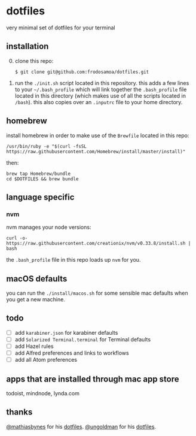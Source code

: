 # dotfiles
very minimal set of dotfiles for your terminal

## installation

0. clone this repo:

   `$ git clone git@github.com:frodosamoa/dotfiles.git`

1. run the `./init.sh` script located in this repository. this adds a few lines to your `~/.bash_profile` which will link together the `.bash_profile` file located in this directory (which makes use of all the scripts located in `/bash`).
this also copies over an `.inputrc` file to your home directory.

## homebrew

install homebrew in order to make use of the `Brewfile` located in this repo:

    /usr/bin/ruby -e "$(curl -fsSL https://raw.githubusercontent.com/Homebrew/install/master/install)"

then:

    brew tap Homebrew/bundle
    cd $DOTFILES && brew bundle


## language specific

### nvm

nvm manages your node versions:

    curl -o- https://raw.githubusercontent.com/creationix/nvm/v0.33.8/install.sh | bash

the `.bash_profile` file in this repo loads up `nvm` for you.

## macOS defaults

you can run the `./install/macos.sh` for some sensible mac defaults when you get a new machine.

## todo

- [ ] add `karabiner.json` for karabiner defaults
- [ ] add `Solarized Terminal.terminal` for Terminal defaults
- [ ] add Hazel rules
- [ ] add Alfred preferences and links to workflows
- [ ] add all Atom preferences

## apps that are installed through mac app store

todoist, mindnode, lynda.com

## thanks

[@mathiasbynes](https://github.com/mathiasbynens) for his [dotfiles](https://github.com/mathiasbynens/dotfiles).
[@ungoldman](https://github.com/ungoldman) for his [dotfiles](https://github.com/ungoldman/dotfiles).
